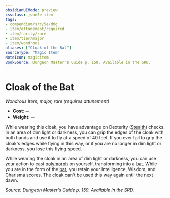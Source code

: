 ```yaml
---
obsidianUIMode: preview
cssclass: json5e-item
tags:
- compendium/src/5e/dmg
- item/attunement/required
- item/rarity/rare
- item/tier/major
- item/wondrous
aliases: ["Cloak of the Bat"]
SourceType: "Magic Item"
NoteIcon: magicitem
BookSource: Dungeon Master's Guide p. 159. Available in the SRD.
---
```

# Cloak of the Bat
*Wondrous Item, major, rare (requires attunement)*  

- **Cost**: ⏤
- **Weight**: ⏤

While wearing this cloak, you have advantage on Dexterity ([Stealth](/3-Mechanics/CLI/rules/skills.md#Stealth)) checks. In an area of dim light or darkness, you can grip the edges of the cloak with both hands and use it to fly at a speed of 40 feet. If you ever fail to grip the cloak's edges while flying in this way, or if you are no longer in dim light or darkness, you lose this flying speed.

While wearing the cloak in an area of dim light or darkness, you can use your action to cast [polymorph](/3-Mechanics/CLI/spells/polymorph.md) on yourself, transforming into a [bat](/3-Mechanics/CLI/bestiary/beast/bat.md). While you are in the form of the [bat](/3-Mechanics/CLI/bestiary/beast/bat.md), you retain your Intelligence, Wisdom, and Charisma scores. The cloak can't be used this way again until the next dawn.

*Source: Dungeon Master's Guide p. 159. Available in the SRD.*